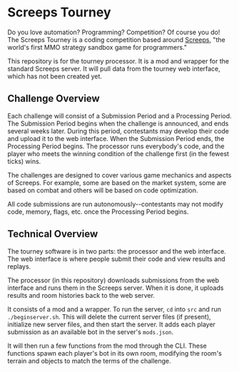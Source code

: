 # Screeps Tourney

Do you love automation? Programming? Competition? Of course you do! The Screeps Tourney is a coding competition based around [Screeps](https://screeps.com), "the world's first MMO strategy sandbox game for programmers."

This repository is for the tourney processor. It is a mod and wrapper for the standard Screeps server. It will pull data from the tourney web interface, which has not been created yet.

## Challenge Overview

Each challenge will consist of a Submission Period and a Processing Period. The Submission Period begins when the challenge is announced, and ends several weeks later. During this period, contestants may develop their code and upload it to the web interface. When the Submission Period ends, the Processing Period begins. The processor runs everybody's code, and the player who meets the winning condition of the challenge first (in the fewest ticks) wins.

The challenges are designed to cover various game mechanics and aspects of Screeps. For example, some are based on the market system, some are based on combat and others will be based on code optimization.

All code submissions are run autonomously--contestants may not modify code, memory, flags, etc. once the Processing Period begins.

## Technical Overview

The tourney software is in two parts: the processor and the web interface. The web interface is where people submit their code and view results and replays.

The processor (in this repository) downloads submissions from the web interface and runs them in the Screeps server. When it is done, it uploads results and room histories back to the web server.

It consists of a mod and a wrapper. To run the server, `cd` into `src` and run `./beginserver.sh`. This will delete the current server files (if present), initialize new server files, and then start the server. It adds each player submission as an available bot in the server's `mods.json`.

It will then run a few functions from the mod through the CLI. These functions spawn each player's bot in its own room, modifying the room's terrain and objects to match the terms of the challenge.
